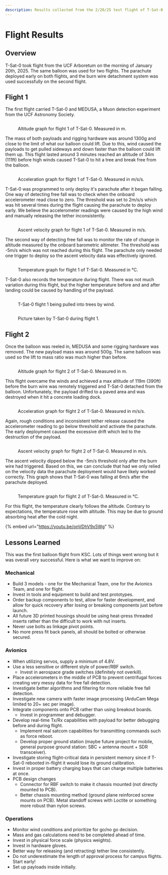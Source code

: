 ```yaml
---
description: Results collected from the 2/20/25 test flight of T-Sat-0.
---
```


# Flight Results

## Overview

T-Sat-0 took flight from the UCF Arboretum on the morning of January 20th, 2025. The same balloon was used for two flights. The parachute deployed early on both flights, and the burn wire detachment system was used successfully on the second flight.

## Flight 1

The first flight carried T-Sat-0 and MEDUSA, a Muon detection experiment from the UCF Astronomy Society.

<figure><img src="https://lh7-rt.googleusercontent.com/slidesz/AGV_vUd8SLsFXmzLgcJlfuuGiut_mIRI69Z8u4LFxUNOFM3BSQXa5u0qUmCEFopCLExlolKLiJrCVeXmgi7PlnLI0w26DqenlX8qEG2_hldlO8pG6QfwTnsH5-X3GaucxUq_B4VEyNBq=s2048?key=I-AHlkPXxM43iLi55J0ynzKH" alt=""><figcaption><p>Altitude graph for flight 1 of T-Sat-0. Measured in m.</p></figcaption></figure>

The mass of both payloads and rigging hardware was around 1300g and close to the limit of what our balloon could lift. Due to this, wind caused the payloads to get pulled sideways and down faster than the balloon could lift them up. This flight lasted around 3 minutes reached an altitude of 34m (111ft) before high winds caused T-Sat-0 to hit a tree and break free from the balloon.



<figure><img src="https://lh7-rt.googleusercontent.com/slidesz/AGV_vUfNb0jMQcRnjjtMAz7gDn4MbzYz_UFPgLw37708_IEjYeIwTlUpiw0FGN5dz-Dn1_yv8zlzrH-r1kqk2QUjeBjaSdtgQG3X87SREK8hxRL9wWYVrafA279vKZYUVGxjb6FpdVkY=s2048?key=I-AHlkPXxM43iLi55J0ynzKH" alt=""><figcaption><p>Acceleration graph for flight 1 of T-Sat-0. Measured in m/s/s.</p></figcaption></figure>

T-Sat-0 was programmed to only deploy it's parachute after it began falling. One way of detecting free fall was to check when the onboard accelerometer read close to zero. The threshold was set to 2m/s/s which was hit several times during the flight causing the parachute to deploy early. We believe the accelerometer readings were caused by the high wind and manually releasing the tether inconsistently.

<figure><img src="https://lh7-rt.googleusercontent.com/slidesz/AGV_vUc0msyWgboRk517lZpa-NsT2fnDa-_k48Tf58xRrcNQuL__rvSd2cGo7l0iGjzABnPxkZesIBNEHxjHPNSvBGp4vs_iT6sKZtI8eZ9DdwhPgSrlmmQIZFRUav2TBcTLACKYohiMOg=s2048?key=I-AHlkPXxM43iLi55J0ynzKH" alt=""><figcaption><p>Ascent velocity graph for flight 1 of T-Sat-0. Measured in m/s.</p></figcaption></figure>

The second way of detecting free fall was to monitor the rate of change in altitude measured by the onboard barometric altimeter. The threshold was -5m/s which was not reached during this flight. The parachute only needed one trigger to deploy so the ascent velocity data was effectively ignored.

<figure><img src="https://lh7-rt.googleusercontent.com/slidesz/AGV_vUcyIcMFpVRDDoRx1W7fKilEHbK1fjCfqis_ER5RqrP89tJ2x3dz1Hnrl_r74Z0S5yUojL6T3hPUE-d3mBPDUfsvJoBRZL315772pjf5gL2gy8BSUICiZBJyXi0l2ixFfRr0x1O8lA=s2048?key=I-AHlkPXxM43iLi55J0ynzKH" alt=""><figcaption><p>Temperature graph for flight 1 of T-Sat-0. Measured in °C.</p></figcaption></figure>

T-Sat-0 also records the temperature during flight. There was not much variation during this flight, but the higher temperature before and and after landing could be caused by handling of the payload.

<figure><img src="../../../.gitbook/assets/T-Sat-0_flight1.jpg" alt=""><figcaption><p>T-Sat-0 flight 1 being pulled into trees by wind.</p></figcaption></figure>

<figure><img src="../../../.gitbook/assets/T-Sat-0_flight1_cam.jpg" alt=""><figcaption><p>Picture taken by T-Sat-0 during flight 1.</p></figcaption></figure>

## Flight 2

Once the balloon was reeled in, MEDUSA and some rigging hardware was removed. The new payload mass was around 500g. The same balloon was used so the lift to mass ratio was much higher than before.

<figure><img src="https://lh7-rt.googleusercontent.com/slidesz/AGV_vUfWodbMT1JqUxsnQMSQnKS6pk0wzZwGhYrkb7BXYB6T0l3BafTsA3aB1V8wSH0f2J40z9frrEhidOIG54aGIpjhm2l_rwl29LWWUN2McNRu7Zk2eP7lCMh6ncO-TVxT-yVE2GxUGg=s2048?key=I-AHlkPXxM43iLi55J0ynzKH" alt=""><figcaption><p>Altitude graph for flight 2 of T-Sat-0. Measured in m.</p></figcaption></figure>

This flight overcame the winds and achieved a max altitude of 119m (390ft) before the burn wire was remotely triggered and T-Sat-0 detached from the balloon. Unfortunately, the payload drifted to a paved area and was destroyed when it hit a concrete loading dock.

<figure><img src="../../../.gitbook/assets/image (1) (1).png" alt=""><figcaption><p>Acceleration graph for flight 2 of T-Sat-0. Measured in m/s/s.</p></figcaption></figure>

Again, rough conditions and inconsistent tether release caused the accelerometer reading to go below threshold and activate the parachute. The early deployment caused the excessive drift which led to the destruction of the payload.

<figure><img src="../../../.gitbook/assets/image (1) (1) (1).png" alt=""><figcaption><p>Ascent velocity graph for flight 2 of T-Sat-0. Measured in m/s.</p></figcaption></figure>

The ascent velocity dipped below the -5m/s threshold only after the burn wire had triggered. Based on this, we can conclude that had we only relied on the velocity data the parachute deployment would have likely worked correctly. This graph shows that T-Sat-0 was falling at 6m/s after the parachute deployed.

<figure><img src="https://lh7-rt.googleusercontent.com/slidesz/AGV_vUcCfmCGDZV34gKFGpOPy-dcEz11UtFObz8CPsWOx9VuqGB_n3SeFiLjMeLdWV6aFBJz6_yyLISZP029EfFMSLc5Wcu9NIX5c49Et3nO_cJty7Sgvx6hv0LADA1xgs6vE7Lc87DkrQ=s2048?key=I-AHlkPXxM43iLi55J0ynzKH" alt=""><figcaption><p>Temperature graph for flight 2 of T-Sat-0. Measured in °C.</p></figcaption></figure>

For this flight, the temperature clearly follows the altitude. Contrary to expectations, the temperature rose with altitude. This may be due to ground absorbing heat after the cold night.

{% embed url="https://youtu.be/onVDhV9x5Wg" %}

## Lessons Learned

This was the first balloon flight from KSC. Lots of things went wrong but it was overall very successful. Here is what we want to improve on:

### Mechanical

* Build 3 models - one for the Mechanical Team, one for the Avionics Team, and one for flight.
* Invest in tools and equipment to build and test prototypes.
* Order backup components to test, allow for faster development, and allow for quick recovery after losing or breaking components just before launch.
* All future 3D printed housings should be using heat-press threaded inserts rather than the difficult to work with nut inserts.
* Never use bolts as linkage pivot points.
* No more press fit back panels, all should be bolted or otherwise secured.

### Avionics

* When utilizing servos, supply a minimum of 4.8V.
* Use a less sensitive or different style of power/RBF switch.
  * Invest in aerospace grade switches (definitely not overkill).
* Place accelerometers in the middle of PCB to prevent centrifugal forces creating very messy data for free fall detection.
* Investigate better algorithms and filtering for more reliable free fall detection.
* Investigate new camera with faster image processing (ArduCam Mega limited to 20+ sec per image).
* Integrate components onto PCB rather than using breakout boards.
  * Invest in programmer and debugger.
* Develop real-time Tx/Rx capabilities with payload for better debugging before and during flight.
  * Implement real satcom capabilities for transmitting commands such as force reboot.
  * Develop proper ground station (maybe future project for mobile, general purpose ground station: SBC + antenna mount + SDR transceiver).
* Investigate storing flight-critical data in persistent memory since if T-Sat-0 rebooted in-flight it would lose its ground calibration.
* Invest in proper battery charging bays that can charge multiple batteries at once.
* PCB design changes
  * Connector for RBF switch to make it chassis mounted (not directly mounted to PCB).
  * Better chassis mounting method (ground plane reinforced screw mounts on PCB). Metal standoff screws with Loctite or something more robust than nylon screws.

### Operations

* Monitor wind conditions and prioritize for go/no go decision.
* Mass and gas calculations need to be completed ahead of time.
* Invest in physical force scale (physics weights).
* Invest in hardware gloves.
* Better way for releasing (and retracting) tether line consistently.
* Do not underestimate the length of approval process for campus flights. Start early!
* Set up payloads inside initially.



